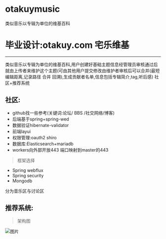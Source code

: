 # otakuymusic
类似音乐以专辑为单位的维基百科
# 毕业设计:otakuy.com	宅乐维基
***
类似音乐以专辑为单位的维基百科,用户创建好基础主题信息经管理员审核通过后就由上传者来维护这个主题(可由其他用户提交修改由维护者审核后可以合并(最短编辑距离,记录路径 合并 回溯),生成贡献者名单,信息包括专辑简介,tag,听后感)
社区+推荐系统
## 社区:
* github找一些参考(关键词:论坛/ BBS /社交网络/博客)  
* 后端基于spring+spring-wed
* 数据验证hibernate-validator
* 前端layui
* 权限管理:oauth2 shiro
* 数据库:Elasticsearch+mariadb
* workers向外部开放443 端口映射到master的443



> 框架选择
* Spring webflux
* Spring security
* Mongodb
	


分为音乐区与讨论区

## 推荐系统:
> 架构图

![图片](https://ws4.sinaimg.cn/large/006346uDgy1fyizbk6vobj33jf2gxhdt.jpg)
